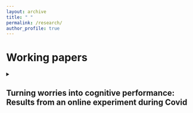 ```yaml
---
layout: archive
title: " "
permalink: /research/
author_profile: true
---
```


Working papers
======
  
<details>
<summary><strong><h2>Turning worries into cognitive performance: Results from an online experiment during Covid</h2></strong></summary>



Work in progress
======

